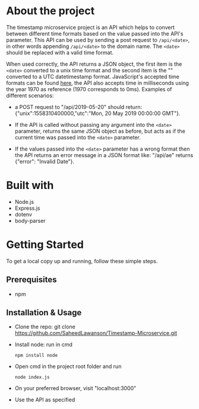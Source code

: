 # About the project

The timestamp microservice project is an API which helps to convert between 
different time formats based on the value passed into the API's parameter. This API 
can be used by sending a post request to ```/api/<date>```, in other words appending ```/api/<date>``` 
to the domain name. The ```<date>``` should be replaced with a valid time format.

When used correctly, the API returns a JSON object, the first item is the ```<date>``` converted 
to a unix time format and the second item is the "<date>" converted to a UTC datetimestamp format. JavaScript's accepted time formats can be found [here](https://www.w3schools.com/js/js_date_formats.asp), 
the API also accepts time in milliseconds using the year 1970 as reference (1970 corresponds to 0ms). 
Examples of different scenarios:

-   a POST request to "/api/2019-05-20" should return: 
    {"unix":1558310400000,"utc":"Mon, 20 May 2019 00:00:00 GMT"}.

-   If the API is called without passing any argument into the ```<date>``` parameter, returns 
    the same JSON object as before, but acts as if the current time was passed into the ```<date>```
    parameter. 

-   If the values passed into the ```<date>``` parameter has a wrong format then the API returns
    an  error message in a JSON format like: "/api/ae" returns {"error": "Invalid Date"}.


# Built with

- Node.js
- Express.js
- dotenv
- body-parser


# Getting Started
To get a local copy up and running, follow these simple steps.


## Prerequisites

- npm


## Installation & Usage

- Clone the repo: git clone https://github.com/SaheedLawanson/Timestamp-Microservice.git

- Install node: run in cmd
    
    ```npm install node```

- Open cmd in the project root folder and run 
    
    ```node index.js```

- On your preferred browser, visit "localhost:3000"

- Use the API as specified
